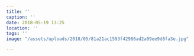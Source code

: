 ```yaml
---
title: ''
caption: ''
date: 2018-05-19 13:25
location: ''
tags: ''
image: "/assets/uploads/2018/05/81a21ac1593f42986ad2a09ee9d8fa3e.jpg"

---
```

